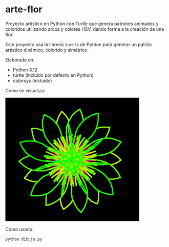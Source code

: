 # arte-flor
Proyecto artístico en Python con Turtle que genera patrones animados y coloridos utilizando arcos y colores HSV, dando forma a la creación de una flor.

Este proyecto usa la librería `turtle` de Python para generar un patrón artístico dinámico, colorido y simétrico.

Elaborado en:
- Python 3.12
- turtle (incluido por defecto en Python)
- colorsys (incluido)

Como se visualiza:

![demo](https://github.com/YahirAlvarez/arte-flor/blob/main/art-flor.png?raw=true)

Como usarlo:

```bash
python dibujo.py
